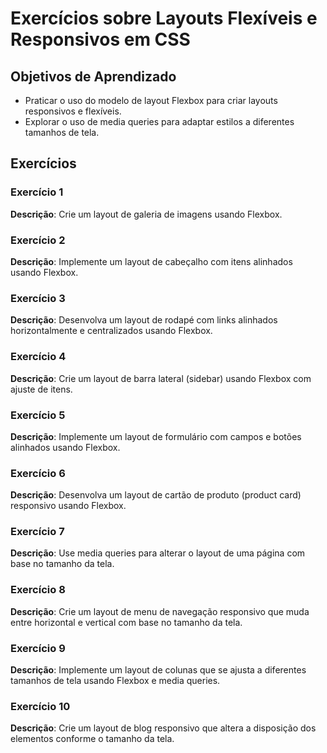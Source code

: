 # Exercícios sobre Layouts Flexíveis e Responsivos em CSS

## Objetivos de Aprendizado
- Praticar o uso do modelo de layout Flexbox para criar layouts responsivos e flexíveis.
- Explorar o uso de media queries para adaptar estilos a diferentes tamanhos de tela.

## Exercícios

### Exercício 1
**Descrição**: Crie um layout de galeria de imagens usando Flexbox.

### Exercício 2
**Descrição**: Implemente um layout de cabeçalho com itens alinhados usando Flexbox.

### Exercício 3
**Descrição**: Desenvolva um layout de rodapé com links alinhados horizontalmente e centralizados usando Flexbox.

### Exercício 4
**Descrição**: Crie um layout de barra lateral (sidebar) usando Flexbox com ajuste de itens.

### Exercício 5
**Descrição**: Implemente um layout de formulário com campos e botões alinhados usando Flexbox.

### Exercício 6
**Descrição**: Desenvolva um layout de cartão de produto (product card) responsivo usando Flexbox.

### Exercício 7
**Descrição**: Use media queries para alterar o layout de uma página com base no tamanho da tela.

### Exercício 8
**Descrição**: Crie um layout de menu de navegação responsivo que muda entre horizontal e vertical com base no tamanho da tela.

### Exercício 9
**Descrição**: Implemente um layout de colunas que se ajusta a diferentes tamanhos de tela usando Flexbox e media queries.

### Exercício 10
**Descrição**: Crie um layout de blog responsivo que altera a disposição dos elementos conforme o tamanho da tela.
